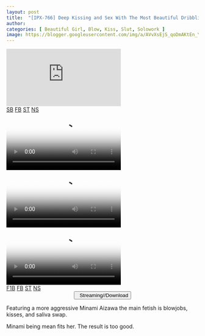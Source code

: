 ```yaml
---
layout: post
title:  "[IPX-766] Deep Kissing and Sex With The Most Beautiful Dribbling Spiteful Girl Minami Aizawa"
author: 
categories: [ Beautiful Girl, Blow, Kiss, Slut, Solowork ]
image: https://blogger.googleusercontent.com/img/a/AVvXsEjS_qoDmAKtEn_Y5x1vcP1G8gcqq-f5o4B6rYw7iWUUu8kwXu1U9fyddpY3WroN3u-udrjd18FOCWwQLgMXBnMFnmbafyOMRkDw4wiO21y-JAzTQRLtR330XHC8N3vMX9MWLNHLGDikFlDZyQjKfvju4lmK9DekFUle2tPRFneUaOFmqKZd8-_YettD=s16000
---
```


<div id='multitab-video'>
    <div id="movie-player">
        <iframe src="https://useos0hnkejv8iatujkq.larecontent.com/_dWGavXLgeiGri-_BRe87Q/1640031563/FxqdUPCaLYVjL3ga5LTIIIjOVML_4TGmwWI4VasrhM9sQvidQPj_J-q24V5UCpkh_t2lhuHv6o_RK7KG2WUsaVCs8Jh_eCHFvwoxd1o-SSxIhuM51yc4Si7hSNgIWrA4xy3HLLlxuSWNaHxpNaPCFAMOKYj1-tLcQnkpkSSF6-mzk-eaGfuZDRJ2Rar7K09Q/%5BReducing+Mosaic%5DIPX-766.mp4?dl=1" frameborder="0" webkitAllowFullScreen="" mozallowfullscreen="" allowFullScreen="" name="search_iframe"></iframe>
    </div>
    <div id="server-list">
        <div class="server-item" title="SERVER">
            <a href="https://fvs.io/redirector?token=NGJrOVdCR1NQakVGOVBoYWtKQzYwZ3RGeU5BWEpYbkJVRUV5dnI0WHRRSXNXZ09oN3c2SDR2Ui9ETjBsd0k5aXpENlpHaWdyWXJ1V3Q5Mk01MHlBSEwway9RdjNWeW5IRHZ4MHV0RnZiaGdWbFExakpEZ2l2YlJoUldnODJtOWhnaWFNRTlmTGNRVWRzNUI0TW0xQlIzYk9iTEphck9oY1ZRPT06aHhDTGY0VnEyNzF4UmNuYzlwRERjUT09rBSB" target="search_iframe">SB</a>
            <a href="https://fvs.io/redirector?token=NGJrOVdCR1NQakVGOVBoYWtKQzYwZ3RGeU5BWEpYbkJVRUV5dnI0WHRRSXNXZ09oN3c2SDR2Ui9ETjBsd0k5aXpENlpHaWdyWXJ1V3Q5Mk01MHlBSEwway9RdjNWeW5IRHZ4MHV0RnZiaGdWbFExakpEZ2l2YlJoUldnODJtOWhnaWFNRTlmTGNRVWRzNUI0TW0xQlIzYk9iTEphck9oY1ZRPT06aHhDTGY0VnEyNzF4UmNuYzlwRERjUT09rBSB" target="search_iframe">FB</a>
            <a href="https://fvs.io/redirector?token=NGJrOVdCR1NQakVGOVBoYWtKQzYwZ3RGeU5BWEpYbkJVRUV5dnI0WHRRSXNXZ09oN3c2SDR2Ui9ETjBsd0k5aXpENlpHaWdyWXJ1V3Q5Mk01MHlBSEwway9RdjNWeW5IRHZ4MHV0RnZiaGdWbFExakpEZ2l2YlJoUldnODJtOWhnaWFNRTlmTGNRVWRzNUI0TW0xQlIzYk9iTEphck9oY1ZRPT06aHhDTGY0VnEyNzF4UmNuYzlwRERjUT09rBSB" target="search_iframe">ST</a>
            <a href="https://useos0hnkejv8iatujkq.larecontent.com/_dWGavXLgeiGri-_BRe87Q/1640031563/FxqdUPCaLYVjL3ga5LTIIIjOVML_4TGmwWI4VasrhM9sQvidQPj_J-q24V5UCpkh_t2lhuHv6o_RK7KG2WUsaVCs8Jh_eCHFvwoxd1o-SSxIhuM51yc4Si7hSNgIWrA4xy3HLLlxuSWNaHxpNaPCFAMOKYj1-tLcQnkpkSSF6-mzk-eaGfuZDRJ2Rar7K09Q/%5BReducing+Mosaic%5DIPX-766.mp4?dl=1" target="search_iframe">NS</a>
        </div>


<video class='js-player' poster="https://blogger.googleusercontent.com/img/a/AVvXsEjS_qoDmAKtEn_Y5x1vcP1G8gcqq-f5o4B6rYw7iWUUu8kwXu1U9fyddpY3WroN3u-udrjd18FOCWwQLgMXBnMFnmbafyOMRkDw4wiO21y-JAzTQRLtR330XHC8N3vMX9MWLNHLGDikFlDZyQjKfvju4lmK9DekFUle2tPRFneUaOFmqKZd8-_YettD=s16000" controls playsinline>
  <source src="https://fvs.io/redirector?token=NGJrOVdCR1NQakVGOVBoYWtKQzYwZ3RGeU5BWEpYbkJVRUV5dnI0WHRRSXNXZ09oN3c2SDR2Ui9ETjBsd0k5aXpENlpHaWdyWXJ1V3Q5Mk01MHlBSEwway9RdjNWeW5IRHZ4MHV0RnZiaGdWbFExakpEZ2l2YlJoUldnODJtOWhnaWFNRTlmTGNRVWRzNUI0TW0xQlIzYk9iTEphck9oY1ZRPT06aHhDTGY0VnEyNzF4UmNuYzlwRERjUT09rBSB" type="video/mp4">
</video>

<video class='js-player' poster="https://blogger.googleusercontent.com/img/a/AVvXsEjS_qoDmAKtEn_Y5x1vcP1G8gcqq-f5o4B6rYw7iWUUu8kwXu1U9fyddpY3WroN3u-udrjd18FOCWwQLgMXBnMFnmbafyOMRkDw4wiO21y-JAzTQRLtR330XHC8N3vMX9MWLNHLGDikFlDZyQjKfvju4lmK9DekFUle2tPRFneUaOFmqKZd8-_YettD=s16000" controls playsinline>
  <source src="https://useos0hnkejv8iatujkq.larecontent.com/_dWGavXLgeiGri-_BRe87Q/1640031563/FxqdUPCaLYVjL3ga5LTIIIjOVML_4TGmwWI4VasrhM9sQvidQPj_J-q24V5UCpkh_t2lhuHv6o_RK7KG2WUsaVCs8Jh_eCHFvwoxd1o-SSxIhuM51yc4Si7hSNgIWrA4xy3HLLlxuSWNaHxpNaPCFAMOKYj1-tLcQnkpkSSF6-mzk-eaGfuZDRJ2Rar7K09Q/%5BReducing+Mosaic%5DIPX-766.mp4?dl=1" frameborder="0" webkitAllowFullScreen="" mozallowfullscreen="" allowFullScreen="" name="search_iframe" type="video/mp4">
</video>


<div id='multitab-video'>
    <div id="movie-player">
        <video class='js-player' poster="https://blogger.googleusercontent.com/img/a/AVvXsEjS_qoDmAKtEn_Y5x1vcP1G8gcqq-f5o4B6rYw7iWUUu8kwXu1U9fyddpY3WroN3u-udrjd18FOCWwQLgMXBnMFnmbafyOMRkDw4wiO21y-JAzTQRLtR330XHC8N3vMX9MWLNHLGDikFlDZyQjKfvju4lmK9DekFUle2tPRFneUaOFmqKZd8-_YettD=s16000" controls playsinline>
  <source src="https://fvs.io/redirector?token=NGJrOVdCR1NQakVGOVBoYWtKQzYwZ3RGeU5BWEpYbkJVRUV5dnI0WHRRSXNXZ09oN3c2SDR2Ui9ETjBsd0k5aXpENlpHaWdyWXJ1V3Q5Mk01MHlBSEwway9RdjNWeW5IRHZ4MHV0RnZiaGdWbFExakpEZ2l2YlJoUldnODJtOWhnaWFNRTlmTGNRVWRzNUI0TW0xQlIzYk9iTEphck9oY1ZRPT06aHhDTGY0VnEyNzF4UmNuYzlwRERjUT09rBSB" type="video/mp4">
</video>
    </div>
    <div id="server-list">
        <div class="server-item" title="SERVER">
            <a href="https://fvs.io/redirector?token=MXdtbnVkblBURmwyTEoyVnRxYm5IR1lVRVgzU2x5d1owVU1Mb1V4YmMyRkQvZFp5Mm9nUDFxc3JSbW1rcldsc2x2SHdrOFJGc3ArNmJwU2NDdEUyRjFXMGJHQ1NKaHpUQ0g3TElTQkpIZUVNbU1BekNqKzNkM2xnNk1tZ0xoZjJsTGRpZW1vQzdKZjB5UEs0T2djTWFZUGg2cWJzZUFCb3F3PT06eCtYQlNtSVZYR3dMVFlWMVdNck5JZz09W2ZH" target="search_iframe">F1B</a>
            <a href="https://fvs.io/redirector?token=NGJrOVdCR1NQakVGOVBoYWtKQzYwZ3RGeU5BWEpYbkJVRUV5dnI0WHRRSXNXZ09oN3c2SDR2Ui9ETjBsd0k5aXpENlpHaWdyWXJ1V3Q5Mk01MHlBSEwway9RdjNWeW5IRHZ4MHV0RnZiaGdWbFExakpEZ2l2YlJoUldnODJtOWhnaWFNRTlmTGNRVWRzNUI0TW0xQlIzYk9iTEphck9oY1ZRPT06aHhDTGY0VnEyNzF4UmNuYzlwRERjUT09rBSB" target="search_iframe">FB</a>
            <a href="https://fvs.io/redirector?token=NGJrOVdCR1NQakVGOVBoYWtKQzYwZ3RGeU5BWEpYbkJVRUV5dnI0WHRRSXNXZ09oN3c2SDR2Ui9ETjBsd0k5aXpENlpHaWdyWXJ1V3Q5Mk01MHlBSEwway9RdjNWeW5IRHZ4MHV0RnZiaGdWbFExakpEZ2l2YlJoUldnODJtOWhnaWFNRTlmTGNRVWRzNUI0TW0xQlIzYk9iTEphck9oY1ZRPT06aHhDTGY0VnEyNzF4UmNuYzlwRERjUT09rBSB" target="search_iframe">ST</a>
            <a href="https://useos0hnkejv8iatujkq.larecontent.com/_dWGavXLgeiGri-_BRe87Q/1640031563/FxqdUPCaLYVjL3ga5LTIIIjOVML_4TGmwWI4VasrhM9sQvidQPj_J-q24V5UCpkh_t2lhuHv6o_RK7KG2WUsaVCs8Jh_eCHFvwoxd1o-SSxIhuM51yc4Si7hSNgIWrA4xy3HLLlxuSWNaHxpNaPCFAMOKYj1-tLcQnkpkSSF6-mzk-eaGfuZDRJ2Rar7K09Q/%5BReducing+Mosaic%5DIPX-766.mp4?dl=1" target="search_iframe">NS</a>
        </div>


<center>
<a href="/svr/ipx-766">
<button class="btn btn-outline-dark py-2 px-5 d-block w-100 show-comments"><i class="fa fa-external-link"></i> &nbsp; Streaming//Download</button>
</a>
</center>

Featuring a more aggressive Minami Aizawa the main fetish is blowjobs, kisses, and saliva swap.

Minami being mean fits her. The result is too good.
